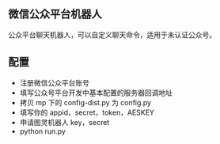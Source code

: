 ## 微信公众平台机器人

公众平台聊天机器人，可以自定义聊天命令，适用于未认证公众号。

## 配置

- 注册微信公众平台账号
- 填写公众号平台开发中基本配置的服务器回调地址
- 拷贝 mp 下的 config-dist.py 为 config.py
- 填写你的 appid，secret，token，AESKEY
- 申请图灵机器人 key，secret
- python run.py
